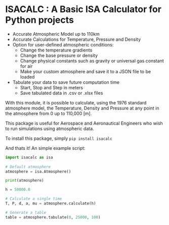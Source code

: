 # ISACALC : A Basic ISA Calculator for Python projects

  - Accurate Atmospheric Model up to 110km
  - Accurate Calculations for Temperature, Pressure and Density
  - Option for user-defined atmospheric conditions:
    - Change the temperature gradients
    - Change the base pressure or density
    - Change physical constants such as gravity or universal gas constant for air
    - Make your custom atmosphere and save it to a JSON file to be loaded
  - Tabulate your data to save future computation time
    - Start, Stop and Step in meters
    - Save tabulated data in .csv or .xlsx files
  
With this module, it is possible to calculate, using the 1976 standard atmosphere model, the Temperature,
Density and Pressure at any point in the atmosphere from 0 up to 110,000 \[m].

This package is useful for Aerospace and Aeronautical Engineers who wish to run simulations using atmospheric data.

To install this package, simply `pip install isacalc`

And thats it! An simple example script:

    
```python
import isacalc as isa
    
# Default atmosphere
atmosphere = isa.Atmosphere()

print(atmosphere)

h = 50000.0

# Calculate a single time 
T, P, d, a, mu = atmosphere.calculate(h)

# Generate a table
table = atmosphere.tabulate(0, 25000, 100)
```
